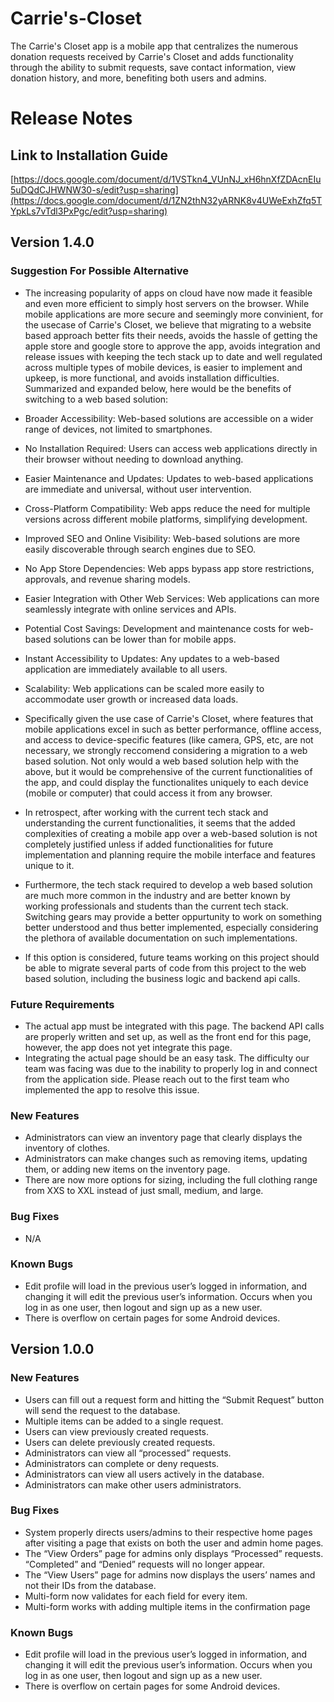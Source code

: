 # Carrie's-Closet
The Carrie's Closet app is a mobile app that centralizes the numerous donation requests received by Carrie's Closet and adds functionality
through the ability to submit requests, save contact information, view donation history, and more, benefiting both users and admins.


# Release Notes

## Link to Installation Guide
[https://docs.google.com/document/d/1VSTkn4_VUnNJ_xH6hnXfZDAcnEIu5uDQdCJHWNW30-s/edit?usp=sharing](https://docs.google.com/document/d/1ZN2thN32yARNK8v4UWeExhZfq5TYpkLs7vTdl3PxPgc/edit?usp=sharing)

## Version 1.4.0

### Suggestion For Possible Alternative
- The increasing popularity of apps on cloud have now made it feasible and even more efficient to simply host servers on the browser. While mobile applications are more secure and seemingly more convinient, for the usecase of Carrie's Closet, we believe that migrating to a website based approach better fits their needs, avoids the hassle of getting the apple store and google store to approve the app, avoids integration and release issues with keeping the tech stack up to date and well regulated across multiple types of mobile devices, is easier to implement and upkeep, is more functional, and avoids installation difficulties. Summarized and expanded below, here would be the benefits of switching to a web based solution:

- Broader Accessibility: Web-based solutions are accessible on a wider range of devices, not limited to smartphones.
- No Installation Required: Users can access web applications directly in their browser without needing to download anything.
- Easier Maintenance and Updates: Updates to web-based applications are immediate and universal, without user intervention.
- Cross-Platform Compatibility: Web apps reduce the need for multiple versions across different mobile platforms, simplifying development.
- Improved SEO and Online Visibility: Web-based solutions are more easily discoverable through search engines due to SEO.
- No App Store Dependencies: Web apps bypass app store restrictions, approvals, and revenue sharing models.
- Easier Integration with Other Web Services: Web applications can more seamlessly integrate with online services and APIs.
- Potential Cost Savings: Development and maintenance costs for web-based solutions can be lower than for mobile apps.
- Instant Accessibility to Updates: Any updates to a web-based application are immediately available to all users.
- Scalability: Web applications can be scaled more easily to accommodate user growth or increased data loads.

- Specifically given the use case of Carrie's Closet, where features that mobile applications excel in such as better performance, offline access, and access to device-specific features (like camera, GPS, etc, are not necessary, we strongly reccomend considering a migration to a web based solution. Not only would a web based solution help with the above, but it would be comprehensive of the current functionalities of the app, and could display the functionalites uniquely to each device (mobile or computer) that could access it from any browser.

- In retrospect, after working with the current tech stack and understanding the current functionalities, it seems that the added complexities of creating a mobile app over a web-based solution is not completely justified unless if added functionalities for future implementation and planning require the mobile interface and features unique to it.

- Furthermore, the tech stack required to develop a web based solution are much more common in the industry and are better known by working professionals and students than the current tech stack. Switching gears may provide a better oppurtunity to work on something better understood and thus better implemented, especially considering the plethora of available documentation on such implementations.

- If this option is considered, future teams working on this project should be able to migrate several parts of code from this project to the web based solution, including the business logic and backend api calls.

### Future Requirements
- The actual app must be integrated with this page. The backend API calls are properly written and set up, as well as the front end for this page, however, the app does not yet integrate this page.
- Integrating the actual page should be an easy task. The difficulty our team was facing was due to the inability to properly log in and connect from the application side. Please reach out to the first team who implemented the app to resolve this issue.

### New Features

- Administrators can view an inventory page that clearly displays the inventory of clothes.
- Administrators can make changes such as removing items, updating them, or adding new items on the inventory page.
- There are now more options for sizing, including the full clothing range from XXS to XXL instead of just small, medium, and large.

### Bug Fixes

- N/A

### Known Bugs

- Edit profile will load in the previous user’s logged in information, and changing it will edit the previous user’s information. Occurs when you log in as one user, then logout and sign up as a new user.
- There is overflow on certain pages for some Android devices.

## Version 1.0.0

### New Features

- Users can fill out a request form and hitting the “Submit Request” button will send the request to the database.
- Multiple items can be added to a single request.
- Users can view previously created requests.
- Users can delete previously created requests.
- Administrators can view all “processed” requests.
- Administrators can complete or deny requests.
- Administrators can view all users actively in the database.
- Administrators can make other users administrators.

### Bug Fixes

- System properly directs users/admins to their respective home pages after visiting a page that exists on both the user and admin home pages.
- The “View Orders” page for admins only displays “Processed” requests. “Completed” and “Denied” requests will no longer appear.
- The “View Users” page for admins now displays the users’ names and not their IDs from the database.
- Multi-form now validates for each field for every item.
- Multi-form works with adding multiple items in the confirmation page

### Known Bugs

- Edit profile will load in the previous user’s logged in information, and changing it will edit the previous user’s information. Occurs when you log in as one user, then logout and sign up as a new user.
- There is overflow on certain pages for some Android devices.
